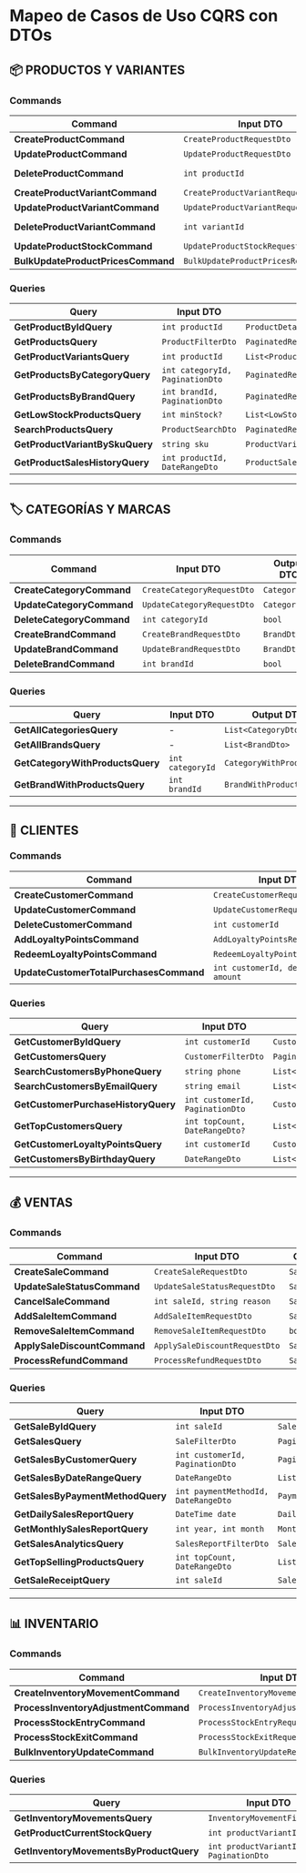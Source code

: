 # Mapeo de Casos de Uso CQRS con DTOs

## 📦 **PRODUCTOS Y VARIANTES**

### Commands

| Command                            | Input DTO                           | Output DTO                |
| ---------------------------------- | ----------------------------------- | ------------------------- |
| **CreateProductCommand**           | `CreateProductRequestDto`           | `ProductDto`              |
| **UpdateProductCommand**           | `UpdateProductRequestDto`           | `ProductDto`              |
| **DeleteProductCommand**           | `int productId`                     | `bool` o `ApiResponseDto` |
| **CreateProductVariantCommand**    | `CreateProductVariantRequestDto`    | `ProductVariantDto`       |
| **UpdateProductVariantCommand**    | `UpdateProductVariantRequestDto`    | `ProductVariantDto`       |
| **DeleteProductVariantCommand**    | `int variantId`                     | `bool` o `ApiResponseDto` |
| **UpdateProductStockCommand**      | `UpdateProductStockRequestDto`      | `ProductStockDto`         |
| **BulkUpdateProductPricesCommand** | `BulkUpdateProductPricesRequestDto` | `List<ProductDto>`        |

### Queries

| Query                           | Input DTO                       | Output DTO                              |
| ------------------------------- | ------------------------------- | --------------------------------------- |
| **GetProductByIdQuery**         | `int productId`                 | `ProductDetailDto`                      |
| **GetProductsQuery**            | `ProductFilterDto`              | `PaginatedResultDto<ProductSummaryDto>` |
| **GetProductVariantsQuery**     | `int productId`                 | `List<ProductVariantDto>`               |
| **GetProductsByCategoryQuery**  | `int categoryId, PaginationDto` | `PaginatedResultDto<ProductSummaryDto>` |
| **GetProductsByBrandQuery**     | `int brandId, PaginationDto`    | `PaginatedResultDto<ProductSummaryDto>` |
| **GetLowStockProductsQuery**    | `int minStock?`                 | `List<LowStockProductDto>`              |
| **SearchProductsQuery**         | `ProductSearchDto`              | `PaginatedResultDto<ProductSummaryDto>` |
| **GetProductVariantBySkuQuery** | `string sku`                    | `ProductVariantDto`                     |
| **GetProductSalesHistoryQuery** | `int productId, DateRangeDto`   | `ProductSalesHistoryDto`                |

------

## 🏷️ **CATEGORÍAS Y MARCAS**

### Commands

| Command                   | Input DTO                  | Output DTO    |
| ------------------------- | -------------------------- | ------------- |
| **CreateCategoryCommand** | `CreateCategoryRequestDto` | `CategoryDto` |
| **UpdateCategoryCommand** | `UpdateCategoryRequestDto` | `CategoryDto` |
| **DeleteCategoryCommand** | `int categoryId`           | `bool`        |
| **CreateBrandCommand**    | `CreateBrandRequestDto`    | `BrandDto`    |
| **UpdateBrandCommand**    | `UpdateBrandRequestDto`    | `BrandDto`    |
| **DeleteBrandCommand**    | `int brandId`              | `bool`        |

### Queries

| Query                            | Input DTO        | Output DTO                |
| -------------------------------- | ---------------- | ------------------------- |
| **GetAllCategoriesQuery**        | -                | `List<CategoryDto>`       |
| **GetAllBrandsQuery**            | -                | `List<BrandDto>`          |
| **GetCategoryWithProductsQuery** | `int categoryId` | `CategoryWithProductsDto` |
| **GetBrandWithProductsQuery**    | `int brandId`    | `BrandWithProductsDto`    |

------

## 👥 **CLIENTES**

### Commands

| Command                                 | Input DTO                        | Output DTO           |
| --------------------------------------- | -------------------------------- | -------------------- |
| **CreateCustomerCommand**               | `CreateCustomerRequestDto`       | `CustomerDto`        |
| **UpdateCustomerCommand**               | `UpdateCustomerRequestDto`       | `CustomerDto`        |
| **DeleteCustomerCommand**               | `int customerId`                 | `bool`               |
| **AddLoyaltyPointsCommand**             | `AddLoyaltyPointsRequestDto`     | `CustomerLoyaltyDto` |
| **RedeemLoyaltyPointsCommand**          | `RedeemLoyaltyPointsRequestDto`  | `CustomerLoyaltyDto` |
| **UpdateCustomerTotalPurchasesCommand** | `int customerId, decimal amount` | `CustomerDto`        |

### Queries

| Query                               | Input DTO                       | Output DTO                               |
| ----------------------------------- | ------------------------------- | ---------------------------------------- |
| **GetCustomerByIdQuery**            | `int customerId`                | `CustomerDetailDto`                      |
| **GetCustomersQuery**               | `CustomerFilterDto`             | `PaginatedResultDto<CustomerSummaryDto>` |
| **SearchCustomersByPhoneQuery**     | `string phone`                  | `List<CustomerSummaryDto>`               |
| **SearchCustomersByEmailQuery**     | `string email`                  | `List<CustomerSummaryDto>`               |
| **GetCustomerPurchaseHistoryQuery** | `int customerId, PaginationDto` | `CustomerPurchaseHistoryDto`             |
| **GetTopCustomersQuery**            | `int topCount, DateRangeDto?`   | `List<TopCustomerDto>`                   |
| **GetCustomerLoyaltyPointsQuery**   | `int customerId`                | `CustomerLoyaltyDto`                     |
| **GetCustomersByBirthdayQuery**     | `DateRangeDto`                  | `List<BirthdayCustomerDto>`              |

------

## 💰 **VENTAS**

### Commands

| Command                      | Input DTO                     | Output DTO      |
| ---------------------------- | ----------------------------- | --------------- |
| **CreateSaleCommand**        | `CreateSaleRequestDto`        | `SaleDetailDto` |
| **UpdateSaleStatusCommand**  | `UpdateSaleStatusRequestDto`  | `SaleDto`       |
| **CancelSaleCommand**        | `int saleId, string reason`   | `SaleDto`       |
| **AddSaleItemCommand**       | `AddSaleItemRequestDto`       | `SaleItemDto`   |
| **RemoveSaleItemCommand**    | `RemoveSaleItemRequestDto`    | `bool`          |
| **ApplySaleDiscountCommand** | `ApplySaleDiscountRequestDto` | `SaleDto`       |
| **ProcessRefundCommand**     | `ProcessRefundRequestDto`     | `SaleDto`       |

### Queries

| Query                            | Input DTO                           | Output DTO                           |
| -------------------------------- | ----------------------------------- | ------------------------------------ |
| **GetSaleByIdQuery**             | `int saleId`                        | `SaleDetailDto`                      |
| **GetSalesQuery**                | `SaleFilterDto`                     | `PaginatedResultDto<SaleSummaryDto>` |
| **GetSalesByCustomerQuery**      | `int customerId, PaginationDto`     | `PaginatedResultDto<SaleSummaryDto>` |
| **GetSalesByDateRangeQuery**     | `DateRangeDto`                      | `List<SaleSummaryDto>`               |
| **GetSalesByPaymentMethodQuery** | `int paymentMethodId, DateRangeDto` | `PaymentMethodSalesDto`              |
| **GetDailySalesReportQuery**     | `DateTime date`                     | `DailySalesReportDto`                |
| **GetMonthlySalesReportQuery**   | `int year, int month`               | `MonthlySalesReportDto`              |
| **GetSalesAnalyticsQuery**       | `SalesReportFilterDto`              | `SalesAnalyticsDto`                  |
| **GetTopSellingProductsQuery**   | `int topCount, DateRangeDto`        | `List<TopSellingProductDto>`         |
| **GetSaleReceiptQuery**          | `int saleId`                        | `SaleReceiptDto`                     |

------

## 📊 **INVENTARIO**

### Commands

| Command                               | Input DTO                              | Output DTO                   |
| ------------------------------------- | -------------------------------------- | ---------------------------- |
| **CreateInventoryMovementCommand**    | `CreateInventoryMovementRequestDto`    | `InventoryMovementDto`       |
| **ProcessInventoryAdjustmentCommand** | `ProcessInventoryAdjustmentRequestDto` | `List<InventoryMovementDto>` |
| **ProcessStockEntryCommand**          | `ProcessStockEntryRequestDto`          | `InventoryMovementDto`       |
| **ProcessStockExitCommand**           | `ProcessStockExitRequestDto`           | `InventoryMovementDto`       |
| **BulkInventoryUpdateCommand**        | `BulkInventoryUpdateRequestDto`        | `List<InventoryMovementDto>` |

### Queries

| Query                                   | Input DTO                             | Output DTO                                 |
| --------------------------------------- | ------------------------------------- | ------------------------------------------ |
| **GetInventoryMovementsQuery**          | `InventoryMovementFilterDto`          | `PaginatedResultDto<InventoryMovementDto>` |
| **GetProductCurrentStockQuery**         | `int productVariantId`                | `ProductStockDto`                          |
| **GetInventoryMovementsByProductQuery** | `int productVariantId, PaginationDto` | `List<InventoryMovementDetailD             |